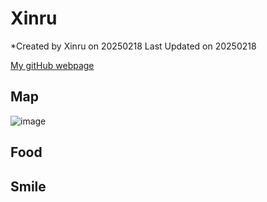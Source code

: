 # Xinru

*Created by Xinru on 20250218 Last Updated on 20250218

[My gitHub webpage](https://github.com/XinruWu061)

## Map
![image](https://github.com/user-attachments/assets/ac16c747-16fe-4728-8e8f-701f160258cf)

## Food
## Smile

